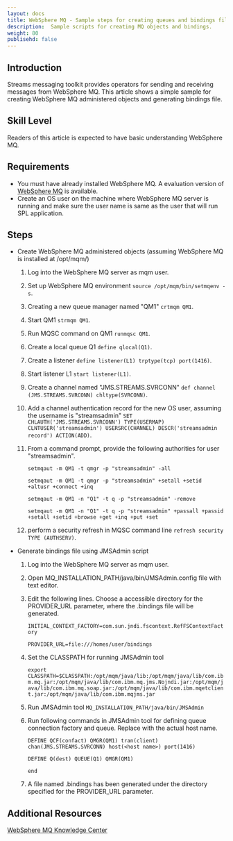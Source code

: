 ```yaml
---
layout: docs
title: WebSphere MQ - Sample steps for creating queues and bindings file
description:  Sample scripts for creating MQ objects and bindings.
weight: 80
publisehd: false
---
```


## Introduction
 Streams messaging toolkit provides operators for sending and receiving messages from WebSphere MQ. This article shows a simple sample for creating WebSphere MQ administered objects and generating bindings file.

## Skill Level
Readers of this article is expected to have basic understanding WebSphere MQ.

## Requirements
- You must have already installed WebSphere MQ. A evaluation version of [WebSphere MQ](https://www-01.ibm.com/marketing/iwm/iwm/web/pick.do?pkgid=&S_SRCID=ESD-WSMQ-EVAL&source=ESD-WSMQ-EVAL&S_TACT=109J84RW&S_PKG=CR9H9ML&lang=en_US&lang=en_US) is available.
- Create an OS user on the machine where WebSphere MQ server is running and make sure the user name is same as the user that will run SPL application.

## Steps

* Create WebSphere MQ administered objects (assuming WebSphere MQ is installed at /opt/mqm/)
  1. Log into the WebSphere MQ server as mqm user.
  2. Set up WebSphere MQ environment `source /opt/mqm/bin/setmqenv -s`.
  3. Creating a new queue manager named "QM1" `crtmqm QM1`.
  4. Start QM1 `strmqm QM1`.
  5. Run MQSC command on QM1 `runmqsc QM1`.
  6. Create a local queue Q1 `define qlocal(Q1)`.
  7. Create a listener `define listener(L1) trptype(tcp) port(1416)`.
  8. Start listener L1 `start listener(L1)`.
  9. Create a channel named "JMS.STREAMS.SVRCONN" `def channel (JMS.STREAMS.SVRCONN) chltype(SVRCONN)`.
  10. Add a channel authentication record for the new OS user, assuming the username is "streamsadmin" `SET CHLAUTH('JMS.STREAMS.SVRCONN') TYPE(USERMAP) CLNTUSER('streamsadmin') USERSRC(CHANNEL) DESCR('streamsadmin record') ACTION(ADD)`.
  11. From a command prompt, provide the following authorities for user "streamsadmin".

      `setmqaut -m QM1 -t qmgr -p "streamsadmin" -all`

	  `setmqaut -m QM1 -t qmgr -p "streamsadmin" +setall +setid +altusr +connect +inq`

	  `setmqaut -m QM1 -n "Q1" -t q -p "streamsadmin" -remove`

	  `setmqaut -m QM1 -n "Q1" -t q -p "streamsadmin" +passall +passid +setall +setid +browse +get +inq +put +set`

  12. perform a security refresh in MQSC command line `refresh security TYPE (AUTHSERV)`.


* Generate bindings file using JMSAdmin script
  1. Log into the WebSphere MQ server as mqm user.
  2. Open MQ_INSTALLATION_PATH/java/bin/JMSAdmin.config file with text editor.
  3. Edit the following lines. Choose a accessible directory for the PROVIDER_URL parameter, where the .bindings file will be generated.

     `INITIAL_CONTEXT_FACTORY=com.sun.jndi.fscontext.RefFSContextFactory`

     `PROVIDER_URL=file:///homes/user/bindings`

  4. Set the CLASSPATH for running JMSAdmin tool

     `export CLASSPATH=$CLASSPATH:/opt/mqm/java/lib:/opt/mqm/java/lib/com.ibm.mq.jar:/opt/mqm/java/lib/com.ibm.mq.jms.Nojndi.jar:/opt/mqm/java/lib/com.ibm.mq.soap.jar:/opt/mqm/java/lib/com.ibm.mqetclient.jar:/opt/mqm/java/lib/com.ibm.mqjms.jar`

  5. Run JMSAdmin tool `MQ_INSTALLATION_PATH/java/bin/JMSAdmin`
  6. Run following commands in JMSAdmin tool for defining queue connection factory and queue. Replace <host name> with the actual host name.

     `DEFINE QCF(confact) QMGR(QM1) tran(client) chan(JMS.STREAMS.SVRCONN) host(<host name>) port(1416)`

     `DEFINE Q(dest) QUEUE(Q1) QMGR(QM1)`

     `end`
  7. A file named .bindings has been generated under the directory specified for the PROVIDER_URL parameter.

## Additional Resources
[WebSphere MQ Knowledge Center](https://www-01.ibm.com/support/knowledgecenter/SSFKSJ_8.0.0/com.ibm.mq.helphome.v80.doc/WelcomePagev8r0.htm?lang=en)
